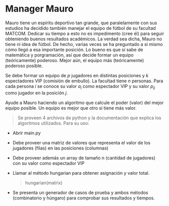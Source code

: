 # Manager Mauro

Mauro tiene un espíritu deportivo tan grande, que paralelamente con sus estudios ha decidido también manejar el equipo de fútbol de su facultad MATCOM. Dedicar su tiempo a esto no es impedimento (cree él) para seguir obteniendo buenos resultados académicos. La verdad sea dicha, Mauro no tiene ni idea de fútbol. De hecho, varias veces se ha preguntado a sí mismo cómo llegó a esa importante posición. Lo bueno es que sí sabe de matemática y porgramación, así que decide formar un equipo (teóricamente) poderoso. Mejor aún, el equipo más (teóricamente) poderoso posible.

Se debe formar un equipo de $p$ jugadores en distintas posiciones y $k$ espectadores VIP (comisión de embullo). La facultad tiene $n$ personas. Para cada persona $i$ se conoce su valor $a_{i}$ como espectador VIP y su valor $p_{ij}$ como jugador en la posición $j$.

Ayude a Mauro haciendo un algoritmo que calcule el poder (valor) del mejor equipo posible. Un equipo es mejor que otro si tiene más valor.

> Se proveen 4 archivos de python y la documentación que explica los algoritmos utilizados. Para su uso:

- Abrir main.py
- Debe proveer una matriz de valores que representa el valor de los jugadores (filas) en las posiciones (columnas)
- Debe proveer además un array de tamaño n (cantidad de jugadores) con su valor como espectador VIP
- Llamar al método hungarian para obtener asignación y valor total.

     > hungarian(matrix)

- Se presenta un generador de casos de prueba y ambos métodos (combinatorio y húngaro) para comprobar sus resultados y tiempos.
